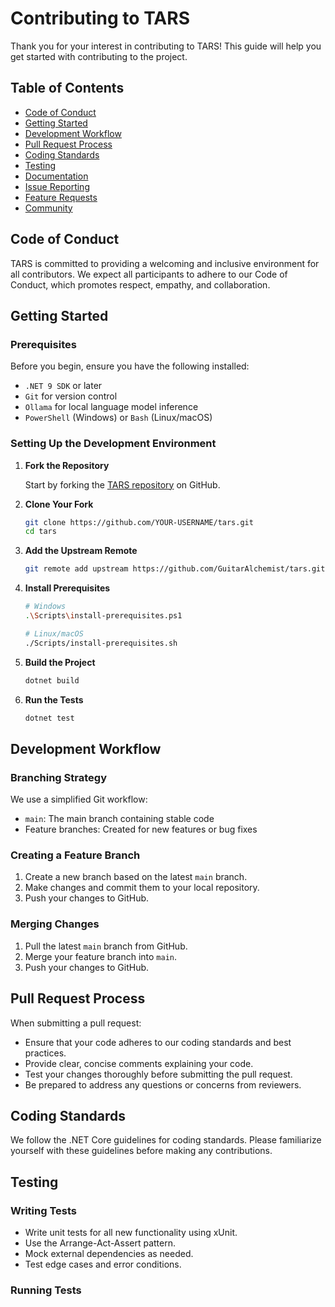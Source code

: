 # Contributing to TARS

Thank you for your interest in contributing to TARS! This guide will help you get started with contributing to the project.

## Table of Contents

* [Code of Conduct](#code-of-conduct)
* [Getting Started](#getting-started)
* [Development Workflow](#development-workflow)
* [Pull Request Process](#pull-request-process)
* [Coding Standards](#coding-standards)
* [Testing](#testing)
* [Documentation](#documentation)
* [Issue Reporting](#issue-reporting)
* [Feature Requests](#feature-requests)
* [Community](#community)

## Code of Conduct

TARS is committed to providing a welcoming and inclusive environment for all contributors. We expect all participants to adhere to our Code of Conduct, which promotes respect, empathy, and collaboration.

## Getting Started

### Prerequisites

Before you begin, ensure you have the following installed:

* `.NET 9 SDK` or later
* `Git` for version control
* `Ollama` for local language model inference
* `PowerShell` (Windows) or `Bash` (Linux/macOS)

### Setting Up the Development Environment

1. **Fork the Repository**

   Start by forking the [TARS repository](https://github.com/GuitarAlchemist/tars) on GitHub.

2. **Clone Your Fork**

   ```bash
   git clone https://github.com/YOUR-USERNAME/tars.git
   cd tars
   ```

3. **Add the Upstream Remote**

   ```bash
   git remote add upstream https://github.com/GuitarAlchemist/tars.git
   ```

4. **Install Prerequisites**

   ```bash
   # Windows
   .\Scripts\install-prerequisites.ps1

   # Linux/macOS
   ./Scripts/install-prerequisites.sh
   ```

5. **Build the Project**

   ```bash
   dotnet build
   ```

6. **Run the Tests**

   ```bash
   dotnet test
   ```

## Development Workflow

### Branching Strategy

We use a simplified Git workflow:

* `main`: The main branch containing stable code
* Feature branches: Created for new features or bug fixes

### Creating a Feature Branch

1. Create a new branch based on the latest `main` branch.
2. Make changes and commit them to your local repository.
3. Push your changes to GitHub.

### Merging Changes

1. Pull the latest `main` branch from GitHub.
2. Merge your feature branch into `main`.
3. Push your changes to GitHub.

## Pull Request Process

When submitting a pull request:

* Ensure that your code adheres to our coding standards and best practices.
* Provide clear, concise comments explaining your code.
* Test your changes thoroughly before submitting the pull request.
* Be prepared to address any questions or concerns from reviewers.

## Coding Standards

We follow the .NET Core guidelines for coding standards. Please familiarize yourself with these guidelines before making any contributions.

## Testing

### Writing Tests

* Write unit tests for all new functionality using xUnit.
* Use the Arrange-Act-Assert pattern.
* Mock external dependencies as needed.
* Test edge cases and error conditions.

### Running Tests